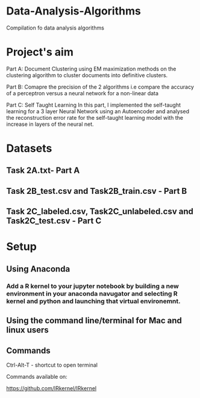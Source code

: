 # Data-Analysis-Algorithms
Compilation fo data analysis algorithms
  
  
 # Project's aim
 Part A:
 Document Clustering using EM maximization methods on the clustering algorithm to cluster documents into definitive clusters.
 
 Part B:
 Comapre the precision of the 2 algorithms i.e compare the accuracy of a perceptron versus a neural network for a non-linear data
 
 Part C:
 Self Taught Learning
In this part, I implemented the self-taught learning for a 3 layer Neural Network using an Autoencoder and analysed the reconstruction error rate for the self-taught learning model with the increase in layers of the neural net.

# Datasets
## Task 2A.txt-  Part A

## Task 2B_test.csv and Task2B_train.csv - Part B

## Task 2C_labeled.csv, Task2C_unlabeled.csv and Task2C_test.csv - Part C


# Setup
 
## Using Anaconda


### Add a R kernel to your jupyter notebook by building a new environment in your anaconda navugator and selecting R kernel and python and launching that virtual environemnt.

## Using the command line/terminal for Mac and linux users

## Commands

Ctrl-Alt-T - shortcut to open terminal

Commands available on:

https://github.com/IRkernel/IRkernel
